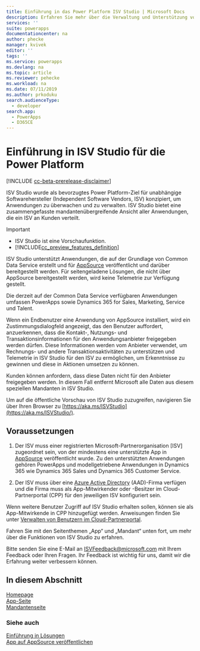 ```yaml
---
title: Einführung in das Power Platform ISV Studio | Microsoft Docs
description: Erfahren Sie mehr über die Verwaltung und Unterstützung von Apps über das ISV Studio-Portal
services: ''
suite: powerapps
documentationcenter: na
author: phecke
manager: kvivek
editor: ''
tags: ''
ms.service: powerapps
ms.devlang: na
ms.topic: article
ms.reviewer: pehecke
ms.workload: na
ms.date: 07/11/2019
ms.author: prkoduku
search.audienceType:
  - developer
search.app:
  - PowerApps
  - D365CE
---
```


# <a name="introduction-to-isv-studio-for-the-power-platform"></a>Einführung in ISV Studio für die Power Platform

[!INCLUDE [cc-beta-prerelease-disclaimer](../../includes/cc-beta-prerelease-disclaimer.md)]

ISV Studio wurde als bevorzugtes Power Platform-Ziel für unabhängige Softwarehersteller (Independent Software Vendors, ISV) konzipiert, um Anwendungen zu überwachen und zu verwalten. ISV Studio bietet eine zusammengefasste mandantenübergreifende Ansicht aller Anwendungen, die ein ISV an Kunden verteilt.

> [!IMPORTANT]
>
> - ISV Studio ist eine Vorschaufunktion.
> - [!INCLUDE[cc_preview_features_definition](../../includes/cc-preview-features-definition.md)]

ISV Studio unterstützt Anwendungen, die auf der Grundlage von Common Data Service erstellt und für [AppSource](https://appsource.microsoft.com/) veröffentlicht und darüber bereitgestellt werden. Für seitengeladene Lösungen, die nicht über AppSource bereitgestellt werden, wird keine Telemetrie zur Verfügung gestellt.

Die derzeit auf der Common Data Service verfügbaren Anwendungen umfassen PowerApps sowie Dynamics 365 for Sales, Marketing, Service und Talent.

Wenn ein Endbenutzer eine Anwendung von AppSource installiert, wird ein Zustimmungsdialogfeld angezeigt, das den Benutzer auffordert, anzuerkennen, dass die Kontakt-, Nutzungs- und Transaktionsinformationen für den Anwendungsanbieter freigegeben werden dürfen. Diese Informationen werden vom Anbieter verwendet, um Rechnungs- und andere Transaktionsaktivitäten zu unterstützen und Telemetrie in ISV Studio für den ISV zu ermöglichen, um Erkenntnisse zu gewinnen und diese in Aktionen umsetzen zu können.

Kunden können anfordern, dass diese Daten nicht für den Anbieter freigegeben werden. In diesem Fall entfernt Microsoft alle Daten aus diesem speziellen Mandanten in ISV Studio.

Um auf die öffentliche Vorschau von ISV Studio zuzugreifen, navigieren Sie über Ihren Browser zu [https://aka.ms/ISVStudio](https://aka.ms/ISVStudio/).

## <a name="pre-requisites"></a>Voraussetzungen

1. Der ISV muss einer registrierten Microsoft-Partnerorganisation [ISV] zugeordnet sein, von der mindestens eine unterstützte App in [AppSource](https://appsource.microsoft.com/) veröffentlicht wurde. Zu den unterstützten Anwendungen gehören PowerApps und modellgetriebene Anwendungen in Dynamics 365 wie Dynamics 365 Sales und Dynamics 365 Customer Service.

2. Der ISV muss über eine [Azure Active Directory](https://azure.microsoft.com/services/active-directory/) (AAD)-Firma verfügen und die Firma muss als App-Mitwirkender oder -Besitzer im Cloud-Partnerportal (CPP) für den jeweiligen ISV konfiguriert sein.

Wenn weitere Benutzer Zugriff auf ISV Studio erhalten sollen, können sie als App-Mitwirkende in CPP hinzugefügt werden.  Anweisungen finden Sie unter [Verwalten von Benutzern im Cloud-Partnerportal](https://docs.microsoft.com/en-us/azure/marketplace/cloud-partner-portal-orig/cloud-partner-portal-manage-users).

Fahren Sie mit den Seitenthemen „App“ und „Mandant“ unten fort, um mehr über die Funktionen von ISV Studio zu erfahren.

Bitte senden Sie eine E-Mail an [ISVFeedback@microsoft.com](mailto:ISVFeedback@microsoft.com) mit Ihrem Feedback oder Ihren Fragen. Ihr Feedback ist wichtig für uns, damit wir die Erfahrung weiter verbessern können.

## <a name="in-this-section"></a>In diesem Abschnitt

[Homepage](isv-app-management-homepage.md)  
[App-Seite](isv-app-management-apppage.md)  
[Mandantenseite](isv-app-management-tenantpage.md)

### <a name="see-also"></a>Siehe auch

[Einführung in Lösungen](introduction-solutions.md)  
[App auf AppSource veröffentlichen](publish-app-appsource.md)
